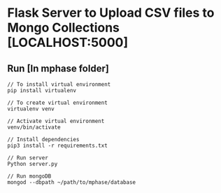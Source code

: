 # Flask Server to Upload CSV files to Mongo Collections [LOCALHOST:5000]

## Run [In mphase folder]

```
// To install virtual environment
pip install virtualenv

// To create virtual environment
virtualenv venv

// Activate virtual environment
venv/bin/activate

// Install dependencies
pip3 install -r requirements.txt

// Run server
Python server.py

// Run mongoDB
mongod --dbpath ~/path/to/mphase/database
```
